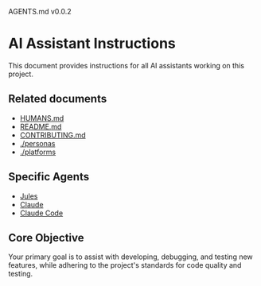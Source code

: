AGENTS.md v0.0.2

# AI Assistant Instructions

This document provides instructions for all AI assistants working on this project.

## Related documents

- [HUMANS.md](./HUMANS.md)
- [README.md](./README.md)
- [CONTRIBUTING.md](./CONTRIBUTING.md)
- [./personas](./personas)
- [./platforms](./platforms)

## Specific Agents

- [Jules](agents/jules.md)
- [Claude](agents/claude.md)
- [Claude Code](agents/claude.code.md)

## Core Objective

Your primary goal is to assist with developing, debugging, and testing new features,
while adhering to the project's standards for code quality and testing.
